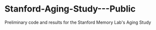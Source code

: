 # Stanford-Aging-Study---Public
Preliminary code and results for the Stanford Memory Lab's Aging Study
